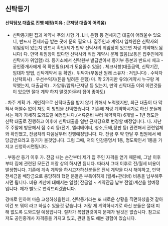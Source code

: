 ## 신탁등기


#### 신탁담보 대출로 진행 예정(이유 : 근저당 대출이 어려움)
  * 신탁등기된 집과 계약시 주의 사항
      가. LH, 은행 등 전세자금 대출이 어려울수 있으니, 반드시 전세자금 받는 곳에 문의 필요
      나. 집주인과 계약시 임차인은 신탁사의 위임장이 있는지 반드시 확인(제가 만약 신탁사의 위임장이 있으면 저랑 계약해도됨니다)
      다. 만약 위임장이 없다면 신탁사와 직접 계약시 문제 없음(보통은 집주인에게 신탁사가 위임함)
      라. 등기소에서 신탁원부 발급받아서 등기부 등본과 반드시 체크 - 공인중개사에게 꼭 확인필요(제가 도움줄수 있음)
            . 체크사항(대출금액, 신탁기간, 임대차 방법, 신탁계약서 등 확인) 
            . 위탁자(부동산 원래 소유자 : 저입니다)
            . 수탁자(신탁회사)
            . 우선수익자(돈을 빌려준 은행)
      마. 딱 2가지만 유의(계약시 누구랑 계약했는지, 대출금액)
            . 가압류/압류/근저당 등 있는지, 만약 신탁대출 이외 이런것들이 있으면 절대 계약 하지 말것(아무리 집이 좋아도)
  
   . 차주 계획
      가. 개인적으로 신탁대출을 받지 않기 위해서 노력했지만, 최근 대출이 다 막혀서 어쩔수 없이 저도 이 방법을 선택했습니다. 
         기존에 저랑 계약하시기로 하신 분들께서는 제가 자세히 도와드릴 예정입니다.(서류준비 부터 계약까지)
         6개월 ~ 1년 정도만 신탁 대출로 진행하고 이후에 신탁대출을 일반 근저당으로 변경할 예정입니다.
      나. 지난주 주말에 방문헤서 집 수리 등(전기, 엘리베이터, 청소,도배,장판 등) 관련해서 관련업체와 확인했고, 잔금처리 다음날부터 진행예정입니다.
      다. 잔금 후 약 한달 후 법원에서 배당금받으라고 등기가 올것입니다. 
         그럼 그때, 저의 인감증명서 1통, 명도확인서 1통을 가지고 신청하시면됩니다.
   
   . 부동산 등기 이후
      가. 잔금 내는 순간부터 제가 집 주인 자격을 얻기 때문에, 그날 이후 부터 집에 관련된 모든건 저랑 상의 하시면 됩니다. 
         따라서 그때 이후로 전/월세 비용이 발생합니다.
         기존에 계속 계약을 하시고자하신분들은 전세 계약을 다시 해야하고, 만약 전세금을 배당금으로 충당하려 했던 분들은 부득이하게 (월세+관리비) 비용을 납부해주시면 됩니다.
         비용 계산에 대해서는 일할( 잔금일 ~ 계약잔금 납부 전일)계산을 할예정입니다. 제가 별도로 연락드리겠습니다. 


  경매로 인하여 마음 고생하셨을텐데, 신탁등기라는 또 새로운 상황을 직면하셨을것 같아 이건 또 뭐야 라고 하실수 있을것 같습니다.
  저랑 제 계약하시기로 하신 분들은 절대 피해 없도록 도와드릴 예정입니다. 절차가 복잡한것이지 문제가 될것은 없습니다. 
  참고로 저도 공인중개사 자격증을 가지고 있고, 관련 일도 해본 경험이 있습니다.
  
  
